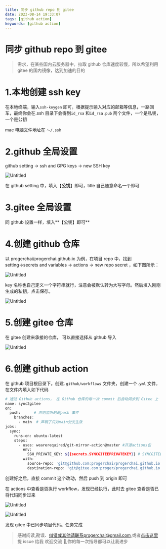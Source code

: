 ```yaml
---
title: 同步 github repo 到 gitee
date: 2023-08-14 19:33:07
tags: [github action]
keywords: [github action]
---
```


# 同步 github repo 到 gitee

> 需求，在某些国内云服务器中，拉取 github 仓库速度较慢，所以希望利用 gitee 的国内镜像，达到加速的目的

# 1.本地创建 ssh key

在本地终端，输入`ssh-keygen` 即可，根据提示输入对应的邮箱等信息，一路回车，最终你会在.ssh 目录下会得到`id_rsa` 和`id_rsa.pub` 两个文件，一个是私钥，一个是公钥

mac 电脑文件地址在 `～/.ssh`

# 2.github 全局设置

github setting → ssh and GPG keys → new SSH key

![Untitled](/static/notion/github2gitee/Untitled.png)

在 github setting 中，填入【**公钥**】即可，title 自己随意命名一个即可

# 3.gitee 全局设置

同 github 设置一样，填入**【公钥】即可**

# 4.创建 github 仓库

以 progerchai/progerchai.github.io 为例，在项目 repo 中，找到 setting→secrets and variables → actions → new repo secret ，如下图所示：

![Untitled](/static/notion/github2gitee/Untitled%201.png)

key 名称也自己定义一个字符串就行，注意会被默认转为大写字母。然后填入刚刚生成的私钥，点击保存。

![Untitled](/static/notion/github2gitee/Untitled%202.png)

# 5.创建 gitee 仓库

在 gitee 创建来承接的仓库， 可以直接选择从 github 导入

![Untitled](/static/notion/github2gitee/Untitled%203.png)

# 6.创建 github action

在 github 项目根目录下，创建`.github/workflows` 文件夹，创建一个`.yml` 文件，在文件内填入如下代码

```bash
# 通过 Github actions， 在 Github 仓库的每一次 commit 后自动同步到 Gitee 上
name: sync2gitee
on:
  push:      # 声明监听的是push 事件
    branches:
      - main  # 声明了只对main分支生效
jobs:
  sync:
    runs-on: ubuntu-latest
    steps:
      - uses: wearerequired/git-mirror-action@master #开源actions包
        env:
          SSH_PRIVATE_KEY: ${{secrets.SYNCGITEEPRIVATEKEY}} # SYNCGITEEPRIVATEKEY 是在该仓库setting设置的私钥名称
        with:
          source-repo: 'git@github.com:progerchai/progerchai.github.io.git' # github仓库地址
          destination-repo: 'git@gitee.com:proger/progerchai.github.io.git' # gitee仓库地址
```

创建好之后，直接 commit 这个改动，然后 push 到 origin 即可

在 actions 中查看是否执行 workflow，发现已经执行，此时去 gitee 查看是否已将代码同步过来

![Untitled](/static/notion/github2gitee/Untitled%204.png)

![Untitled](/static/notion/github2gitee/Untitled%205.png)

发现 gitee 中已同步项目代码。任务完成

> 感谢阅读,勘误、纠错或其他请联系progerchai@gmail.com,或者[点击这里](https://github.com/progerchai/progerchai.github.io/issues/new)提 issue 给我
> 欢迎交流 👏,你的每一次指导都可以让我进步
